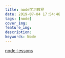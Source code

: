 ```yaml
---
title: node学习教程
date: 2019-07-04 17:54:46
tags: [node]
cover_img:
feature_img:
description:
keywords: Node
---
```

[node-lessons](https://github.com/alsotang/node-lessons)